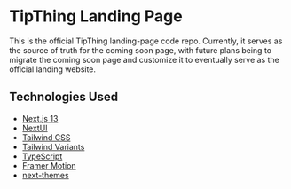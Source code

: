 # TipThing Landing Page

This is the official TipThing landing-page code repo. Currently, it serves as the source of truth for the coming soon page,
with future plans being to migrate the coming soon page and customize it to eventually serve as the official landing website.

## Technologies Used

- [Next.js 13](https://nextjs.org/docs/getting-started)
- [NextUI](https://nextui-docs-v2.vercel.app/)
- [Tailwind CSS](https://tailwindcss.com/)
- [Tailwind Variants](https://tailwind-variants.org)
- [TypeScript](https://www.typescriptlang.org/)
- [Framer Motion](https://www.framer.com/motion/)
- [next-themes](https://github.com/pacocoursey/next-themes)